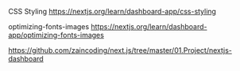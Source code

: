 CSS Styling
https://nextjs.org/learn/dashboard-app/css-styling

optimizing-fonts-images
https://nextjs.org/learn/dashboard-app/optimizing-fonts-images


https://github.com/zaincoding/next.js/tree/master/01.Project/nextjs-dashboard